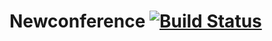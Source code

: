 # Newconference [![Build Status](https://travis-ci.org/josemarluedke/newconference.png?branch=master)](https://travis-ci.org/josemarluedke/newconference)
